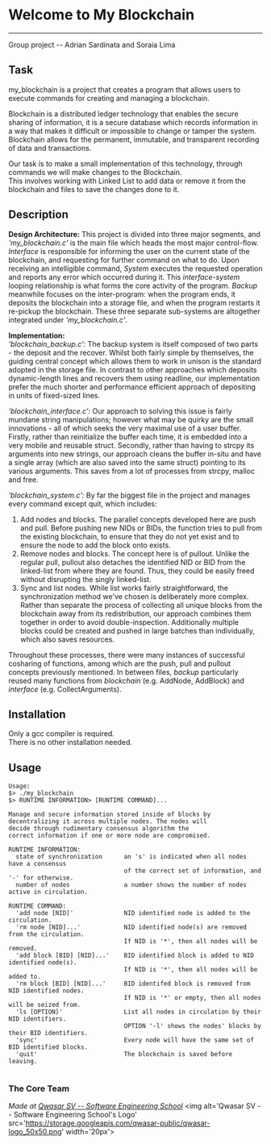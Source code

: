 # Welcome to My Blockchain
***
Group project -- Adrian Sardinata and Soraia Lima
## Task
my_blockchain is a project that creates a program that allows users to execute commands for creating and managing a blockchain.

Blockchain is a distributed ledger technology that enables the secure sharing of information, it is a secure database which records information in a way that makes it difficult or impossible to change or tamper the system. <br>
Blockchain allows for the permanent, immutable, and transparent recording of data and transactions.

Our task is to make a small implementation of this technology, through commands we will make changes to the Blockchain.<br>
This involves working with Linked List to add data or remove it from the blockchain and files to save the changes done to it.<br>

## Description
**Design Architecture:** This project is divided into three major segments, and *'my_blockchain.c'* is the main file which heads the most major control-flow. *Interface* is responsible for informing the user on the current state of the blockchain, and requesting for further command on what to do. Upon receiving an intelligible command, *System* executes the requested operation and reports any error which occurred during it. This *interface-system* looping relationship is what forms the core activity of the program. *Backup* meanwhile focuses on the inter-program: when the program ends, it deposits the blockchain into a storage file, and when the program restarts it re-pickup the blockchain. These three separate sub-systems are altogether integrated under *'my_blockchain.c'*.

**Implementation:** <br>
*'blockchain_backup.c':* The backup system is itself composed of two parts - the deposit and the recover. Whilst both fairly simple by themselves, the guiding central concept which allows them to work in unison is the standard adopted in the storage file. In contrast to other approaches which deposits dynamic-length lines and recovers them using readline, our implementation prefer the much shorter and performance efficient approach of depositing in units of fixed-sized lines.

*'blockchain_interface.c':* Our approach to solving this issue is fairly mundane string manipulations; however what may be quirky are the small innovations - all of which seeks the very maximal use of a user buffer. Firstly, rather than reinitialize the buffer each time, it is embedded into a very mobile and reusable struct. Secondly, rather than having to strcpy its arguments into new strings, our approach cleans the buffer in-situ and have a single array (which are also saved into the same struct) pointing to its various arguments. This saves from a lot of processes from strcpy, malloc and free.

*'blockchain_system.c':* By far the biggest file in the project and manages every command except quit, which includes: <br>
1. Add nodes and blocks. The parallel concepts developed here are push and pull. Before pushing new NIDs or BIDs, the function tries to pull from the existing blockchain, to ensure that they do not yet exist and to ensure the node to add the block onto exists. <br>
2. Remove nodes and blocks. The concept here is of pullout. Unlike the regular pull, pullout also detaches the identified NID or BID from the linked-list from where they are found. Thus, they could be easily freed without disrupting the singly linked-list. <br>
3. Sync and list nodes. While list works fairly straightforward, the synchronization method we've chosen is deliberately more complex. Rather than separate the process of collecting all unique blocks from the blockchain away from its redistribution, our approach combines them together in order to avoid double-inspection. Additionally multiple blocks could be created and pushed in large batches than individually, which also saves resources. <br>

Throughout these processes, there were many instances of successful cosharing of functions, among which are the push, pull and pullout concepts previously mentioned. In between files, *backup* particularly reused many functions from *blockchain* (e.g. AddNode, AddBlock) and *interface* (e.g. CollectArguments).

## Installation
Only a gcc compiler is required. <br/>
There is no other installation needed.

## Usage
```
Usage: 
$> ./my_blockchain 
$> RUNTIME INFORMATION> [RUNTIME COMMAND]...

Manage and secure information stored inside of blocks by 
decentralizing it across multiple nodes. The nodes will
decide through rudimentary consensus algorithm the 
correct information if one or more node are compromised.

RUNTIME INFORMATION:
  state of synchronization      an 's' is indicated when all nodes have a consensus
                                of the correct set of information, and '-' for otherwise.
  number of nodes               a number shows the number of nodes active in circulation.

RUNTIME COMMAND:
  'add node [NID]'              NID identified node is added to the circulation.
  'rm node [NID]...'            NID identified node(s) are removed from the circulation.
                                If NID is '*', then all nodes will be removed.
  'add block [BID] [NID]...'    BID identified block is added to NID identified node(s).
                                If NID is '*', then all nodes will be added to.
  'rm block [BID] [NID]...'     BID identifed block is removed from NID identified nodes.
                                If NID is '*' or empty, then all nodes will be seized from.
  'ls [OPTION]'                 List all nodes in circulation by their NID identifiers.
                                OPTION '-l' shows the nodes' blocks by their BID identifiers.
  'sync'                        Every node will have the same set of BID identified blocks.
  'quit'                        The blockchain is saved before leaving.
  
```

### The Core Team


<span><i>Made at <a href='https://qwasar.io'>Qwasar SV -- Software Engineering School</a></i></span>
<span><img alt='Qwasar SV -- Software Engineering School's Logo' src='https://storage.googleapis.com/qwasar-public/qwasar-logo_50x50.png' width='20px'></span>
